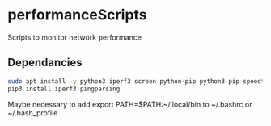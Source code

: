 # performanceScripts
Scripts to monitor network performance

## Dependancies

```bash
sudo apt install -y python3 iperf3 screen python-pip python3-pip speedtest-cli golang-go autossh
pip3 install iperf3 pingparsing
```
Maybe necessary to add export PATH=$PATH:~/.local/bin to ~/.bashrc or ~/.bash_profile
